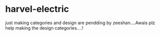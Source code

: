 # harvel-electric
just making categories and design are pendding by zeeshan....Awais plz help making the design categories....!
